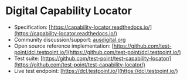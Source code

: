 # Digital Capability Locator

 * Specification: [https://capability-locator.readthedocs.io/](https://capability-locator.readthedocs.io/)
 * Community discussion/support: [ausdigital.org](http://ausdigital.org)
 * Open source reference implementation: [https://github.com/test-point/dcl.testpoint.io/](https://github.com/test-point/dcl.testpoint.io/)
 * Test suite: [https://github.com/test-point/test-capability-locator/](https://github.com/test-point/test-capability-locator/)
 * Live test endpoint: [https://dcl.testpoint.io/](https://dcl.testpoint.io/)
